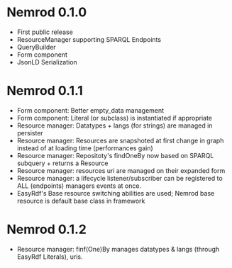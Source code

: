 Nemrod 0.1.0
=============

* First public release
* ResourceManager supporting SPARQL Endpoints
* QueryBuilder
* Form component
* JsonLD Serialization

Nemrod 0.1.1
============

* Form component: Better empty_data management
* Form component: Literal (or subclass) is instantiated if appropriate
* Resource manager: Datatypes + langs (for strings) are managed in persister
* Resource manager: Resources are snapshoted at first change in graph instead of at loading time (performances gain)
* Resource manager: Repositoty's findOneBy now based on SPARQL subquery + returns a Resource
* Resource manager: resources uri are managed on their expanded form
* Resource manager: a lifecycle listener/subscriber can be registered to ALL (endpoints) managers events at once.
* EasyRdf's Base resource switching abilities are used; Nemrod base resource is default base class in framework

Nemrod 0.1.2
============

* Resource manager: finf(One)By manages datatypes & langs (through EasyRdf Literals), uris. 